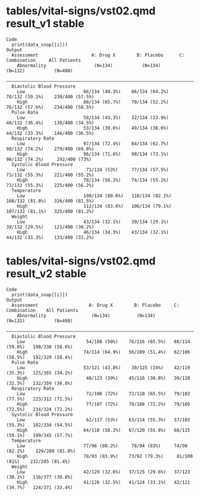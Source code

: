 # tables/vital-signs/vst02.qmd result_v1 stable

    Code
      print(data_snap[[i]])
    Output
      Assessment                    A: Drug X        B: Placebo      C: Combination     All Patients  
        Abnormality                  (N=134)           (N=134)           (N=132)           (N=400)    
      ————————————————————————————————————————————————————————————————————————————————————————————————
      Diastolic Blood Pressure                                                                        
        Low                      66/134 (49.3%)    86/134 (64.2%)    78/132 (59.1%)    230/400 (57.5%)
        High                     88/134 (65.7%)    70/134 (52.2%)    76/132 (57.6%)    234/400 (58.5%)
      Pulse Rate                                                                                      
        Low                      58/134 (43.3%)    32/134 (23.9%)    48/132 (36.4%)    138/400 (34.5%)
        High                     53/134 (39.6%)    49/134 (36.6%)    44/132 (33.3%)    146/400 (36.5%)
      Respiratory Rate                                                                                
        Low                      97/134 (72.4%)    84/134 (62.7%)    98/132 (74.2%)    279/400 (69.8%)
        High                     96/134 (71.6%)    98/134 (73.1%)    98/132 (74.2%)     292/400 (73%) 
      Systolic Blood Pressure                                                                         
        Low                       71/134 (53%)     77/134 (57.5%)    73/132 (55.3%)    221/400 (55.2%)
        High                     78/134 (58.2%)    74/134 (55.2%)    73/132 (55.3%)    225/400 (56.2%)
      Temperature                                                                                     
        Low                      108/134 (80.6%)   110/134 (82.1%)   108/132 (81.8%)   326/400 (81.5%)
        High                     112/134 (83.6%)   106/134 (79.1%)   107/132 (81.1%)   325/400 (81.2%)
      Weight                                                                                          
        Low                      43/134 (32.1%)    39/134 (29.1%)    39/132 (29.5%)    121/400 (30.2%)
        High                     46/134 (34.3%)    43/134 (32.1%)    44/132 (33.3%)    133/400 (33.2%)

# tables/vital-signs/vst02.qmd result_v2 stable

    Code
      print(data_snap[[i]])
    Output
      Assessment                   A: Drug X        B: Placebo     C: Combination    All Patients  
        Abnormality                 (N=134)          (N=134)          (N=132)           (N=400)    
      —————————————————————————————————————————————————————————————————————————————————————————————
      Diastolic Blood Pressure                                                                     
        Low                       54/108 (50%)    76/116 (65.5%)   68/114 (59.6%)   198/338 (58.6%)
        High                     74/114 (64.9%)   56/109 (51.4%)   62/106 (58.5%)   192/329 (58.4%)
      Pulse Rate                                                                                   
        Low                      53/121 (43.8%)    30/125 (24%)    42/119 (35.3%)   125/365 (34.2%)
        High                      48/123 (39%)    45/116 (38.8%)   39/120 (32.5%)   132/359 (36.8%)
      Respiratory Rate                                                                             
        Low                       72/100 (72%)    72/110 (65.5%)   79/102 (77.5%)   223/312 (71.5%)
        High                      77/107 (72%)    78/108 (72.2%)   79/109 (72.5%)   234/324 (72.2%)
      Systolic Blood Pressure                                                                      
        Low                       62/117 (53%)    63/114 (55.3%)   57/103 (55.3%)   182/334 (54.5%)
        High                     64/110 (58.2%)   67/120 (55.8%)   68/115 (59.1%)   199/345 (57.7%)
      Temperature                                                                                  
        Low                      77/96 (80.2%)     78/94 (83%)     74/90 (82.2%)    229/280 (81.8%)
        High                     78/93 (83.9%)    73/92 (79.3%)     81/100 (81%)    232/285 (81.4%)
      Weight                                                                                       
        Low                      42/129 (32.6%)   37/125 (29.6%)   37/123 (30.1%)   116/377 (30.8%)
        High                     41/126 (32.5%)   41/124 (33.1%)   42/121 (34.7%)   124/371 (33.4%)

